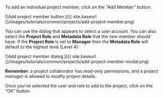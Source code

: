 To add an individual project member, click on the "Add Member" button:

![Add project member button.]({{ site.baseurl }}/images/tutorials/common/projects/add-project-member.png)

You can use the dialog that appears to select a user account. You can also select the **Project Role** and **Metadata Role** that the new member should have. If the **Project Role** is set to **Manager** then the **Metadata Role** will default to the highest level (Level 4):

![Add project member dialog.]({{ site.baseurl }}/images/tutorials/common/projects/add-project-member-modal.png)

**Remember**: a project collaborator has *read-only* permissions, and a project *manager* is allowed to modify project details.

Once you've selected the user and role to add to the project, click on the "OK" button.
